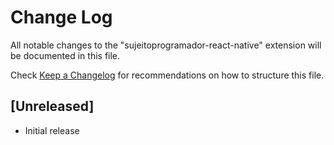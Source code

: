 # Change Log

All notable changes to the "sujeitoprogramador-react-native" extension will be documented in this file.

Check [Keep a Changelog](http://keepachangelog.com/) for recommendations on how to structure this file.

## [Unreleased]

- Initial release